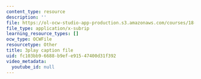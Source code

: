 ```yaml
---
content_type: resource
description: ''
file: https://ol-ocw-studio-app-production.s3.amazonaws.com/courses/18-06sc-linear-algebra-fall-2011/fc103bb96688b9efe91547400d31f392_wuyAeWE3iIM.srt
file_type: application/x-subrip
learning_resource_types: []
ocw_type: OCWFile
resourcetype: Other
title: 3play caption file
uid: fc103bb9-6688-b9ef-e915-47400d31f392
video_metadata:
  youtube_id: null
---
```

